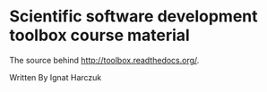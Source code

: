 

Scientific software development toolbox course material
=======================================================

The source behind http://toolbox.readthedocs.org/.



Written By Ignat Harczuk
